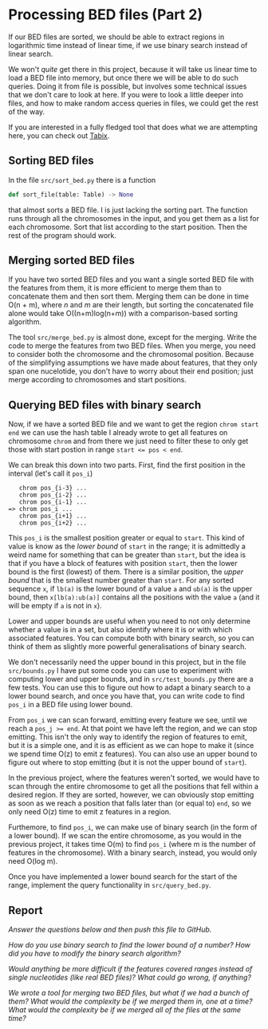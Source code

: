 # Processing BED files (Part 2)

If our BED files are sorted, we should be able to extract regions in logarithmic time instead of linear time, if we use binary search instead of linear search.

We won't *quite* get there in this project, because it will take us linear time to load a BED file into memory, but once there we will be able to do such queries. Doing it from file is possible, but involves some technical issues that we don't care to look at here. If you were to look a little deeper into files, and how to make random access queries in files, we could get the rest of the way.

If you are interested in a fully fledged tool that does what we are attempting here, you can check out [Tabix](https://www.ncbi.nlm.nih.gov/pmc/articles/PMC3042176/).

## Sorting BED files

In the file `src/sort_bed.py` there is a function

```python
def sort_file(table: Table) -> None
```

that almost sorts a BED file. I is just lacking the sorting part. The function runs through all the chromosomes in the input, and you get them as a list for each chromosome. Sort that list according to the start position. Then the rest of the program should work.

## Merging sorted BED files

If you have two sorted BED files and you want a single sorted BED file with the features from them, it is more efficient to merge them than to concatenate them and then sort them. Merging them can be done in time O(n + m), where *n* and *m* are their length, but sorting the concatenated file alone would take O((n+m)log(n+m)) with a comparison-based sorting algorithm.

The tool `src/merge_bed.py` is almost done, except for the merging. Write the code to merge the features from two BED files. When you merge, you need to consider both the chromosome and the chromosomal position. Because of the simplifying assumptions we have made about features, that they only span one nucelotide, you don't have to worry about their end position; just merge according to chromosomes and start positions.


## Querying BED files with binary search

Now, if we have a sorted BED file and we want to get the region `chrom start end` we can use the hash table I already wrote to get all features on chromosome `chrom` and from there we just need to filter these to only get those with start postion in range `start <= pos < end`.

We can break this down into two parts. First, find the first position in the interval (let's call it `pos_i`)

```
   chrom pos_{i-3} ...
   chrom pos_{i-2} ...
   chrom pos_{i-1} ...
=> chrom pos_i ...
   chrom pos_{i+1} ...
   chrom pos_{i+2} ...
```

This `pos_i` is the smallest position greater or equal to `start`. This kind of value is know as the *lower bound* of `start` in the range; it is admittedly a weird name for something that can be greater than `start`, but the idea is that if you have a block of features with position `start`, then the lower bound is the first (lowest) of them. There is a similar position, the *upper bound* that is the smallest number greater than `start`. For any sorted sequence `x`, if `lb(a)` is the lower bound of a value `a` and `ub(a)` is the upper bound, then `x[lb(a):ub(a)]` contains all the positions with the value `a` (and it will be empty if `a` is not in `x`).

Lower and upper bounds are useful when you need to not only determine whether a value is in a set, but also identify where it is or with which associated features. You can compute both with binary search, so you can think of them as slightly more powerful generalisations of binary search.

We don't necessarily need the upper bound in this project, but in the file `src/bounds.py` I have put some code you can use to experiment with computing lower and upper bounds, and in `src/test_bounds.py` there are a few tests. You can use this to figure out how to adapt a binary search to a lower bound search, and once you have that, you can write code to find `pos_i` in a BED file using lower bound.

From `pos_i` we can scan forward, emitting every feature we see, until we reach a `pos_j >= end`. At that point we have left the region, and we can stop emitting. This isn't the only way to identify the region of features to emit, but it is a simple one, and it is as efficient as we can hope to make it (since we spend time O(z) to emit z features). You can also use an upper bound to figure out where to stop emitting (but it is not the upper bound of `start`).

In the previous project, where the features weren't sorted, we would have to scan through the entire chromosome to get all the positions that fell within a desired region. If they are sorted, however, we can obviously stop emitting as soon as we reach a position that falls later than (or equal to) `end`, so we only need O(z) time to emit z features in a region.

Furthemore, to find `pos_i`, we can make use of binary search (in the form of a lower bound). If we scan the entire chromosome, as you would in the previous project, it takes time O(m) to find `pos_i` (where m is the number of features in the chromosome). With a binary search, instead, you would only need O(log m).

Once you have implemented a lower bound search for the start of the range, implement the query functionality in `src/query_bed.py`.


## Report

*Answer the questions below and then push this file to GitHub.*

*How do you use binary search to find the lower bound of a number? How did you have to modify the binary search algorithm?*

*Would anything be more difficult if the features covered ranges instead of single nucleotides (like real BED files)? What could go wrong, if anything?*

*We wrote a tool for merging two BED files, but what if we had a bunch of them? What would the complexity be if we merged them in, one at a time? What would the complexity be if we merged all of the files at the same time?*

